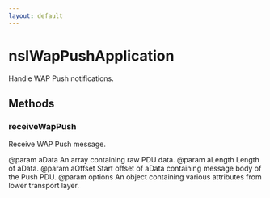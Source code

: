 ```yaml
---
layout: default
---
```


# nsIWapPushApplication #

Handle WAP Push notifications.


## Methods ##

### receiveWapPush ###

Receive WAP Push message.

@param aData
       An array containing raw PDU data.
@param aLength
       Length of aData.
@param aOffset
       Start offset of aData containing message body of the Push PDU.
@param options
       An object containing various attributes from lower transport layer.

